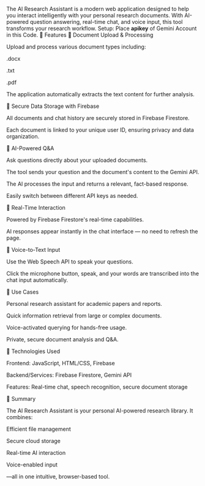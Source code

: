 The AI Research Assistant is a modern web application designed to help you interact intelligently with your personal research documents. With AI-powered question answering, real-time chat, and voice input, this tool transforms your research workflow.
Setup: 
Place **apikey** of Gemini Account in this Code.
🚀 Features
📄 Document Upload & Processing

Upload and process various document types including:

.docx

.txt

.pdf

The application automatically extracts the text content for further analysis.

🔐 Secure Data Storage with Firebase

All documents and chat history are securely stored in Firebase Firestore.

Each document is linked to your unique user ID, ensuring privacy and data organization.

🤖 AI-Powered Q&A

Ask questions directly about your uploaded documents.

The tool sends your question and the document's content to the Gemini API.

The AI processes the input and returns a relevant, fact-based response.

Easily switch between different API keys as needed.

💬 Real-Time Interaction

Powered by Firebase Firestore's real-time capabilities.

AI responses appear instantly in the chat interface — no need to refresh the page.

🎤 Voice-to-Text Input

Use the Web Speech API to speak your questions.

Click the microphone button, speak, and your words are transcribed into the chat input automatically.

🧰 Use Cases

Personal research assistant for academic papers and reports.

Quick information retrieval from large or complex documents.

Voice-activated querying for hands-free usage.

Private, secure document analysis and Q&A.

🔗 Technologies Used

Frontend: JavaScript, HTML/CSS, Firebase

Backend/Services: Firebase Firestore, Gemini API

Features: Real-time chat, speech recognition, secure document storage

📌 Summary

The AI Research Assistant is your personal AI-powered research library. It combines:

Efficient file management

Secure cloud storage

Real-time AI interaction

Voice-enabled input

—all in one intuitive, browser-based tool.

